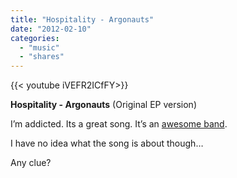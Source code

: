 ```yaml
---
title: "Hospitality - Argonauts"
date: "2012-02-10"
categories:
  - "music"
  - "shares"
---
```


<div style="width: 70vw;">{{< youtube iVEFR2ICfFY>}}</div>

**Hospitality - Argonauts** (Original EP version)

I’m addicted. Its a great song. It’s an [awesome band](https://www.facebook.com/hospitalitylives).

I have no idea what the song is about though…

Any clue?
